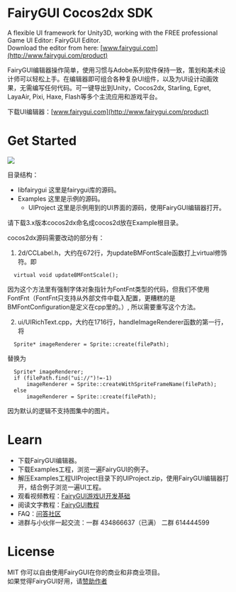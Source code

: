FairyGUI Cocos2dx SDK
====

A flexible UI framework for Unity3D, working with the FREE professional Game UI Editor: FairyGUI Editor.  
Download the editor from here: [www.fairygui.com](http://www.fairygui.com/product)  

FairyGUI编辑器操作简单，使用习惯与Adobe系列软件保持一致，策划和美术设计师可以轻松上手。在编辑器即可组合各种复杂UI组件，以及为UI设计动画效果，无需编写任何代码。可一键导出到Unity，Cocos2dx, Starling, Egret, LayaAir, Pixi, Haxe, Flash等多个主流应用和游戏平台。

下载UI编辑器：[www.fairygui.com](http://www.fairygui.com/product)

Get Started
====

![](http://www.fairygui.com/images/20171111214131.png)

目录结构：
- libfairygui 这里是fairygui库的源码。
- Examples 这里是示例的源码。
  - UIProject 这里是示例用到的UI界面的源码，使用FairyGUI编辑器打开。

请下载3.x版本cocos2dx命名成cocos2d放在Example根目录。

cocos2dx源码需要改动的部分有：

1. 2d/CCLabel.h，大约在672行，为updateBMFontScale函数打上virtual修饰符。即
  ```
    virtual void updateBMFontScale();
  ```
  因为这个方法里有强制字体对象指针为FontFnt类型的代码，但我们不使用FontFnt（FontFnt只支持从外部文件中载入配置，更糟糕的是BMFontConfiguration是定义在cpp里的。）, 所以需要重写这个方法。

2. ui/UIRichText.cpp，大约在1716行，handleImageRenderer函数的第一行，将
  ```
    Sprite* imageRenderer = Sprite::create(filePath);
  ```
  替换为
  ```
    Sprite* imageRenderer;
    if (filePath.find("ui://")!=-1)
        imageRenderer = Sprite::createWithSpriteFrameName(filePath);
    else
        imageRenderer = Sprite::create(filePath);
  ```
  因为默认的逻辑不支持图集中的图片。

Learn
====

- 下载FairyGUI编辑器。  
- 下载Examples工程，浏览一遍FairyGUI的例子。  
- 解压Examples工程UIProject目录下的UIProject.zip，使用FairyGUI编辑器打开，结合例子浏览一遍UI工程。  
- 观看视频教程：[FairyGUI游戏UI开发基础](http://www.taikr.com/course/446)  
- 阅读文字教程：[FairyGUI教程](http://www.fairygui.com/guide)  
- FAQ：[问答社区](http://ask.fairygui.com)  
- 进群与小伙伴一起交流：一群 434866637（已满） 二群 614444599  

License
====
MIT 你可以自由使用FairyGUI在你的商业和非商业项目。  
如果觉得FairyGUI好用，请[赞助作者](http://fairygui.com/about/donate.html)